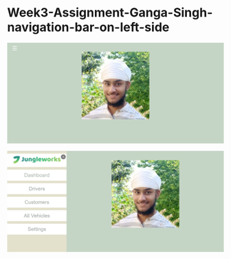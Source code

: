 # Week3-Assignment-Ganga-Singh-navigation-bar-on-left-side
 
![alt text](output1.png)
 
![alt text](output2.png)
